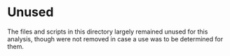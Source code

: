 Unused
======
The files and scripts in this directory largely remained unused for this analysis, though were not removed in case a use was to be determined for them.
